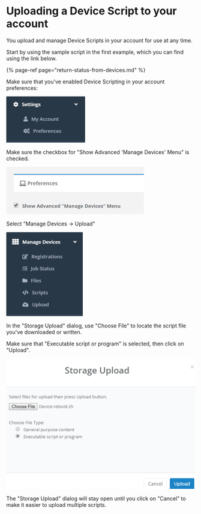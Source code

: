 # Uploading a Device Script to your account

You upload and manage Device Scripts in your account for use at any time.

Start by using the sample script in the first example, which you can find using the link below.

{% page-ref page="return-status-from-devices.md" %}

Make sure that you've enabled Device Scripting in your account preferences:

 

![](../../.gitbook/assets/image%20%2868%29.png)

Make sure the checkbox for "Show Advanced 'Manage Devices' Menu" is checked.

![](../../.gitbook/assets/image%20%28102%29.png)

Select "Manage Devices -&gt; Upload"

![](../../.gitbook/assets/image%20%28149%29.png)

In the "Storage Upload" dialog, use "Choose File" to locate the script file you've downloaded or written.

Make sure that "Executable script or program" is selected, then click on "Upload".

![](../../.gitbook/assets/image%20%2841%29.png)

The "Storage Upload" dialog will stay open until you click on "Cancel" to make it easier to upload multiple scripts.

